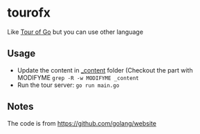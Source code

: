 # tourofx

Like [Tour of Go](https://go.dev/tour/) but you can use other language

## Usage

- Update the content in [_content](_content) folder (Checkout the part with MODIFYME `grep -R -w MODIFYME _content`
- Run the tour server: `go run main.go`

## Notes

The code is from https://github.com/golang/website
